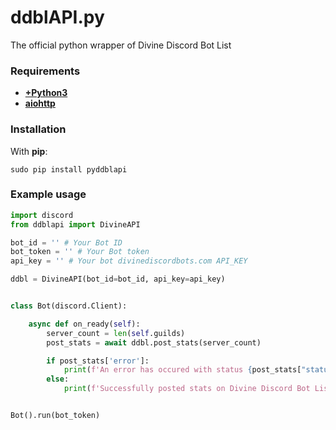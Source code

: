 # ddblAPI.py
The official python wrapper of Divine Discord Bot List

### Requirements
- [**+Python3**](https://www.python.org/downloads/)
- [**aiohttp**](https://pypi.org/project/aiohttp/)

### Installation
With **pip**:
```
sudo pip install pyddblapi
```


### Example usage

```py
import discord
from ddblapi import DivineAPI

bot_id = '' # Your Bot ID
bot_token = '' # Your Bot token
api_key = '' # Your bot divinediscordbots.com API_KEY

ddbl = DivineAPI(bot_id=bot_id, api_key=api_key)


class Bot(discord.Client):

    async def on_ready(self):
        server_count = len(self.guilds)
        post_stats = await ddbl.post_stats(server_count)

        if post_stats['error']:
            print(f'An error has occured with status {post_stats["status"]}:\n{post_stats["response"]}')
        else:
            print(f'Successfully posted stats on Divine Discord Bot List with status {post_stats["status"]} !')


Bot().run(bot_token)
```
